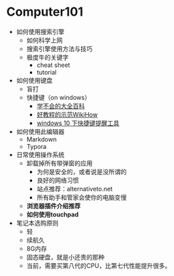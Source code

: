 # Computer101

- 如何使用搜索引擎
  - 如何科学上网
  - 搜索引擎使用方法与技巧
  - 极度牛的关键字
    - cheat sheet
    - tutorial
- 如何使用键盘
  - 盲打
  - 快捷键（on windows）
    - [学不会的大全百科](https://baike.baidu.com/item/Windows快捷键大全/407192?fromtitle=Windows快捷键&fromid=948037)
    - [好教程的示范WikiHow](https://zh.wikihow.com/掌握Windows中的常用快捷键组合)
    - [windows 10 下快捷键提醒工具](https://www.veodin.com/keyrocket/)
- 如何使用此编辑器
  - Markdown
  - Typora
- 日常使用操作系统
  - 卸载掉所有带弹窗的应用
    - 为何是安全的，或者说是没所谓的
    - 良好的网络习惯
    - 站点推荐：alternativeto.net
    - 所有助手和管家会使你的电脑变慢
  - **浏览器插件介绍推荐**
  - **如何使用touchpad**
- 笔记本选购原则
  - 轻
  - 续航久
  - 8G内存
  - 固态硬盘，就是小还贵的那种
  - 当前，需要买第八代的CPU，比第七代性能提升很多。


